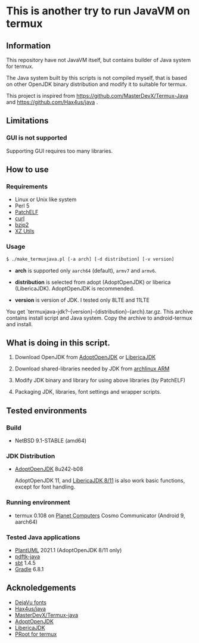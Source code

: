 # This is another try to run JavaVM on termux

## Information

This repository have not JavaVM itself, but contains builder of
Java system for termux.

The Java system built by this scripts is not compiled myself,
that is based on other OpenJDK binary distribution and modify it to
suitable for termux.

This project is inspired from
https://github.com/MasterDevX/Termux-Java and
https://github.com/Hax4us/java .

## Limitations

### GUI is not supported

Supporting GUI requires too many libraries.

## How to use

### Requirements

* Linux or Unix like system
* Perl 5
* [PatchELF](https://nixos.org/patchelf.html)
* [curl](https://curl.haxx.se)
* [bzip2](https://www.sourceware.org/bzip2/)
* [XZ Utils](https://tukaani.org/xz/)
  
### Usage

```sh
$ ./make_termuxjava.pl [-a arch] [-d distribution] [-v version]
```

* **arch** is supported only `aarch64` (default), `armv7` and `armv6`.

* **distribution** is selected from adopt (AdoptOpenJDK) or
  liberica (LibericaJDK). AdoptOpenJDK is recommended.
  
* **version** is version of JDK. I tested only 8LTE and 11LTE

You get `termuxjava-jdk?-{version}-{distribution}-{arch}.tar.gz.
This archive contains install script and Java system. Copy the
archive to android-termux and install.

## What is doing in this script.

1. Download OpenJDK from [AdoptOpenJDK](https://adoptopenjdk.net)
   or [LibericaJDK](https://bell-sw.com/java)

2. Download shared-libraries needed by JDK from
   [archlinux ARM](https://archlinuxarm.org)

3. Modify JDK binary and library for using above libraries
   (by PatchELF)

4. Packaging JDK, libraries, font settings and wrapper scripts.

## Tested environments

### Build

* NetBSD 9.1-STABLE (amd64)

### JDK Distribution

* [AdoptOpenJDK](https://adoptopenjdk.net) 8u242-b08

  AdoptOpenJDK 11, and [LibericaJDK 8/11](https://bellsw-com/java) is
  also work basic functions, except for font handling.

### Running environment

* termux 0.108 on [Planet Computers](https://www.www3.planetcom.co.uk)
  Cosmo Communicator (Android 9, aarch64)

### Tested Java applications

* [PlantUML](http://plantuml.com) 2021.1 (AdoptOpenJDK 8/11 only)
* [pdftk-java](https://gitlab.com/pdftk-java/pdftk)
* [sbt](https://www.scala-sbt.org) 1.4.5
* [Gradle](https://gradle.org) 6.8.1

## Acknoledgements

* [DejaVu fonts](https://dejavu-fonts.github.io)
* [Hax4us/java](https://github.com/Hax4us/java)
* [MasterDevX/Termux-java](https://github.com/MasterDevX/Termux-Java)
* [AdoptOpenJDK](https://adoptopenjdk.net)
* [LibericaJDK](https://bell-sw.com/java)
* [PRoot for termux](https://github.com/termux/proot)
